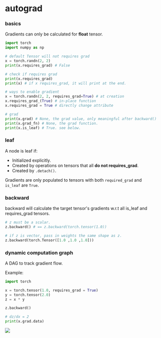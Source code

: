 # autograd

### basics

Gradients can only be calculated for **float** tensor.

```python
import torch
import numpy as np

# default Tensor will not requires grad
x = torch.randn(2, 2)
print(x.requires_grad) # False

# check if requires grad
print(x.requires_grad)
print(x) # if x requires_grad, it will print at the end.

# ways to enable gradient
x = torch.randn(2, 2, requires_grad=True) # at creation
x.requires_grad_(True) # in-place function
x.requires_grad = True # directly change attribute

# grad
print(x.grad) # None, the grad value, only meaningful after backward() is called.
print(x.grad_fn) # None, the grad function.
print(x.is_leaf) # True. see below.
```



### leaf 

A node is leaf if:

* Initialized explicitly.
* Created by operations on tensors that all **do not requires_grad**.
* Created by `.detach()`.

Gradients are only populated to tensors with both `required_grad` and `is_leaf` are `True`.



### backward

backward will calculate the target tensor's gradients w.r.t all is_leaf and requires_grad tensors.

```python
# z must be a scalar.
z.backward() # == z.backward(torch.tensor(1.0))

# if z is vector, pass in weights the same shape as z.
z.backward(torch.Tensor([1.0 ,1.0 ,1.0])) 
```





### dynamic computation graph 

A DAG to track gradient flow.

Example:

```python
import torch

x = torch.tensor(1.0, requires_grad = True)
y = torch.tensor(2.0)
z = x * y

z.backward()

# dz/dx = 2
print(x.grad.data)
```



![](https://miro.medium.com/max/589/1*viCEZbSODfA8ZA4ECPwHxQ.png)

